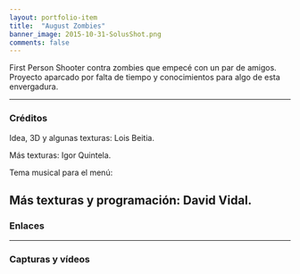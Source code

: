 ```yaml
---
layout: portfolio-item
title:  "August Zombies"
banner_image: 2015-10-31-SolusShot.png
comments: false
---
```


First Person Shooter contra zombies que empecé con un par de amigos.
Proyecto aparcado por falta de tiempo y conocimientos para algo de esta envergadura.

---

### Créditos
Idea, 3D y algunas texturas: Lois Beitia.

Más texturas: Igor Quintela.

Tema musical para el menú: 

Más texturas y programación: David Vidal.
---

### Enlaces

---

### Capturas y vídeos